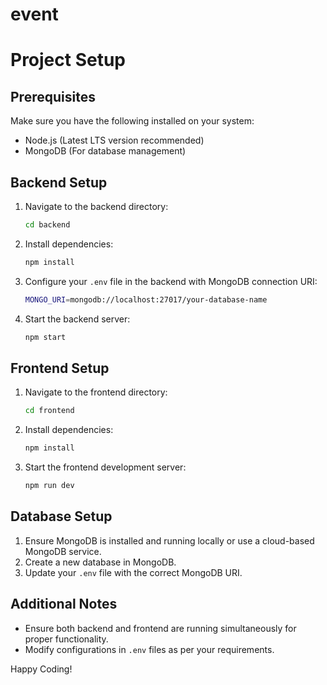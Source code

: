 # event
# Project Setup

## Prerequisites
Make sure you have the following installed on your system:
- Node.js (Latest LTS version recommended)
- MongoDB (For database management)

## Backend Setup
1. Navigate to the backend directory:
   ```sh
   cd backend
   ```
2. Install dependencies:
   ```sh
   npm install
   ```
3. Configure your `.env` file in the backend with MongoDB connection URI:
   ```sh
   MONGO_URI=mongodb://localhost:27017/your-database-name
   ```
4. Start the backend server:
   ```sh
   npm start
   ```

## Frontend Setup
1. Navigate to the frontend directory:
   ```sh
   cd frontend
   ```
2. Install dependencies:
   ```sh
   npm install
   ```
3. Start the frontend development server:
   ```sh
   npm run dev
   ```

## Database Setup
1. Ensure MongoDB is installed and running locally or use a cloud-based MongoDB service.
2. Create a new database in MongoDB.
3. Update your `.env` file with the correct MongoDB URI.

## Additional Notes
- Ensure both backend and frontend are running simultaneously for proper functionality.
- Modify configurations in `.env` files as per your requirements.

Happy Coding!

